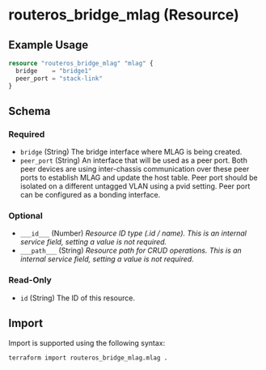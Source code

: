 # routeros_bridge_mlag (Resource)


## Example Usage
```terraform
resource "routeros_bridge_mlag" "mlag" {
  bridge    = "bridge1"
  peer_port = "stack-link"
}
```

<!-- schema generated by tfplugindocs -->
## Schema

### Required

- `bridge` (String) The bridge interface where MLAG is being created.
- `peer_port` (String) An interface that will be used as a peer port. Both peer devices are using inter-chassis communication over these peer ports to establish MLAG and update the host table. Peer port should be isolated on a different untagged VLAN using a pvid setting. Peer port can be configured as a bonding interface.

### Optional

- `___id___` (Number) <em>Resource ID type (.id / name). This is an internal service field, setting a value is not required.</em>
- `___path___` (String) <em>Resource path for CRUD operations. This is an internal service field, setting a value is not required.</em>

### Read-Only

- `id` (String) The ID of this resource.

## Import
Import is supported using the following syntax:
```shell
terraform import routeros_bridge_mlag.mlag .
```

